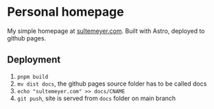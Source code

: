 # Personal homepage

My simple homepage at [sultemeyer.com](https://sultemeyer.com). Built with Astro, deployed to github pages.

## Deployment

1. `pnpm build`
2. `mv dist docs`, the github pages source folder has to be called docs
3. `echo "sultemeyer.com" >> docs/CNAME`
4. `git push`, site is served from `docs` folder on main branch
